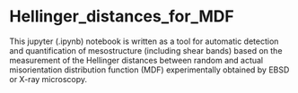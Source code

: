 # Hellinger_distances_for_MDF
This jupyter (.ipynb) notebook is written as a tool for automatic detection and quantification of mesostructure (including shear bands) based on the measurement of the Hellinger distances between random and actual misorientation distribution function (MDF) experimentally obtained by EBSD or X-ray microscopy.
